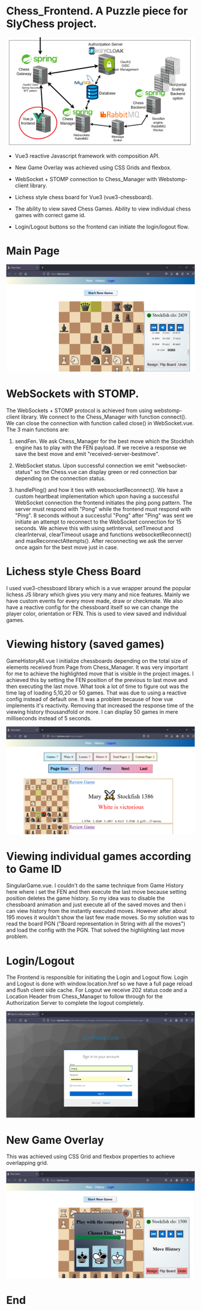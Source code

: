 # Chess_Frontend. A Puzzle piece for SlyChess project.

<div align="center">
  <img src="/project_images/chess_frontend_highlight.png" alt="test">
</div>

* Vue3 reactive Javascript framework with composition API.

* New Game Overlay was achieved using CSS Grids and flexbox.
  
* WebSocket + STOMP connection to Chess_Manager with Webstomp-client library.

* Lichess style chess board for Vue3 (vue3-chessboard).

* The ability to view saved Chess Games. Ability to view individual chess games with correct game id.

* Login/Logout buttons so the frontend can initiate the login/logout flow.

# Main Page
<div align="center">
  <img src="/project_images/main.png" alt="main image">
</div>

# WebSockets with STOMP. 

The WebSockets + STOMP protocol is achieved from using webstomp-client library. We connect to the Chess_Manager with function connect().
We can close the connection with function called close() in WebSocket.vue. The 3 main functions are:

1) sendFen. We ask Chess_Manager for the best move which the Stockfish engine has to play with the FEN payload. If we receive a response we
save the best move and emit "received-server-bestmove".

2) WebSocket status. Upon successful connection we emit "websocket-status" so the Chess.vue can display green or red connection bar depending
on the connection status.

3) handlePing() and how it ties with websocketReconnect(). We have a custom heartbeat implementation which upon having a successful WebSocket connection the frontend initiates the ping pong pattern. The server must respond with "Pong" while the frontend must respond with "Ping". 8 seconds without a successful "Pong" after "Ping" was sent
we initiate an attempt to reconnect to the WebSocket connection for 15 seconds. We achieve this with using setInterval, setTimeout and clearInterval, clearTimeout usage
and functions websocketReconnect() and maxReconnectAttempts(). After reconnecting we ask the server once again for the best move just in case.

# Lichess style Chess Board

I used vue3-chessboard library which is a vue wrapper around the popular lichess JS library which gives you very many and nice features. Mainly we have custom events 
for every move made, draw or checkmate. We also have a reactive config for the chessboard itself so we can change the player color, orientation or FEN. This is used 
to view saved and individual games.

# Viewing history (saved games)

GameHistoryAll.vue I initialize chessboards depending on the total size of elements received from Page<SaveGame> from Chess_Manager. It was very important for me
to achieve the highlighted move that is visible in the project images. I achieved this by setting the FEN position of the previous to last move and then executing the last move. What took a lot of time to figure out was the time lag of loading 5,10,20 or 50 games. That was due to using a reactive config instead of default one. It was a problem
because of how vue implements it's reactivity. Removing that increased the response time of the viewing history thousandfold or more. I can display 50 games in mere milliseconds instead of 5 seconds.

<div align="center">
   <img src="/project_images/history.png" alt="history">
</div>

# Viewing individual games according to Game ID

SingularGame.vue. I couldn't do the same technique from Game History here where i set the FEN and then execute the last move because setting position deletes the game history.
So my idea was to disable the chessboard animation and just execute all of the saved moves and then i can view history from the instantly executed moves. However after about 195 moves it wouldn't show the last few made moves. So my solution was to read the board PGN ("Board representation in String with all the moves") and load the config with the PGN. That solved the highlighting last move problem.

# Login/Logout

The Frontend is responsible for initiating the Login and Logout flow. Login and Logout is done with window.location.href so we have a full page reload and flush client side cache. For Logout we receive 202 status code and a Location Header from Chess_Manager to follow through for the Authorization Server to complete the logout completely.

<div align="center">
   <img src="/project_images/login.png" alt="login">
</div>

# New Game Overlay

This was achieved using CSS Grid and flexbox properties to achieve overlapping grid.

<div align="center">
   <img src="/project_images/overlay.png" alt="overlay">
</div>

# End
